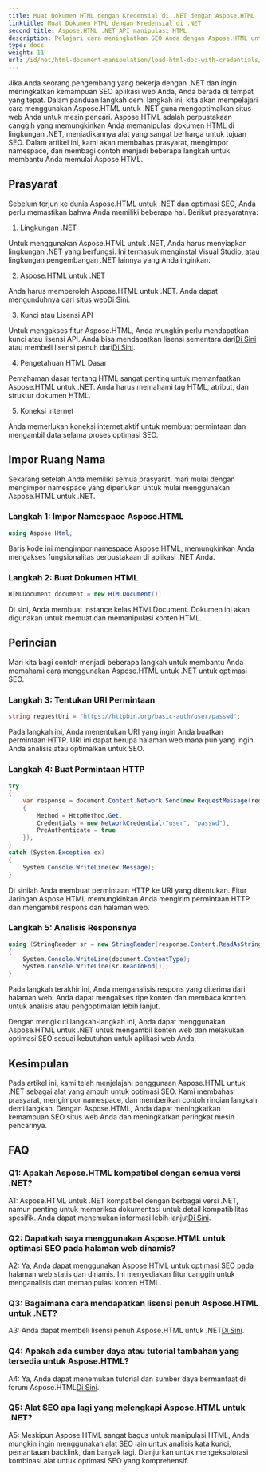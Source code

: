 ```yaml
---
title: Muat Dokumen HTML dengan Kredensial di .NET dengan Aspose.HTML
linktitle: Muat Dokumen HTML dengan Kredensial di .NET
second_title: Aspose.HTML .NET API manipulasi HTML
description: Pelajari cara meningkatkan SEO Anda dengan Aspose.HTML untuk .NET. Tingkatkan peringkat, analisis konten web, dan optimalkan mesin pencari.
type: docs
weight: 11
url: /id/net/html-document-manipulation/load-html-doc-with-credentials/
---
```


Jika Anda seorang pengembang yang bekerja dengan .NET dan ingin meningkatkan kemampuan SEO aplikasi web Anda, Anda berada di tempat yang tepat. Dalam panduan langkah demi langkah ini, kita akan mempelajari cara menggunakan Aspose.HTML untuk .NET guna mengoptimalkan situs web Anda untuk mesin pencari. Aspose.HTML adalah perpustakaan canggih yang memungkinkan Anda memanipulasi dokumen HTML di lingkungan .NET, menjadikannya alat yang sangat berharga untuk tujuan SEO. Dalam artikel ini, kami akan membahas prasyarat, mengimpor namespace, dan membagi contoh menjadi beberapa langkah untuk membantu Anda memulai Aspose.HTML.

## Prasyarat

Sebelum terjun ke dunia Aspose.HTML untuk .NET dan optimasi SEO, Anda perlu memastikan bahwa Anda memiliki beberapa hal. Berikut prasyaratnya:

1. Lingkungan .NET

Untuk menggunakan Aspose.HTML untuk .NET, Anda harus menyiapkan lingkungan .NET yang berfungsi. Ini termasuk menginstal Visual Studio, atau lingkungan pengembangan .NET lainnya yang Anda inginkan.

2. Aspose.HTML untuk .NET

Anda harus memperoleh Aspose.HTML untuk .NET. Anda dapat mengunduhnya dari situs web[Di Sini](https://releases.aspose.com/html/net/). 

3. Kunci atau Lisensi API

 Untuk mengakses fitur Aspose.HTML, Anda mungkin perlu mendapatkan kunci atau lisensi API. Anda bisa mendapatkan lisensi sementara dari[Di Sini](https://purchase.aspose.com/temporary-license/) atau membeli lisensi penuh dari[Di Sini](https://purchase.aspose.com/buy).

4. Pengetahuan HTML Dasar

Pemahaman dasar tentang HTML sangat penting untuk memanfaatkan Aspose.HTML untuk .NET. Anda harus memahami tag HTML, atribut, dan struktur dokumen HTML.

5. Koneksi internet

Anda memerlukan koneksi internet aktif untuk membuat permintaan dan mengambil data selama proses optimasi SEO.

## Impor Ruang Nama

Sekarang setelah Anda memiliki semua prasyarat, mari mulai dengan mengimpor namespace yang diperlukan untuk mulai menggunakan Aspose.HTML untuk .NET.

### Langkah 1: Impor Namespace Aspose.HTML

```csharp
using Aspose.Html;
```

Baris kode ini mengimpor namespace Aspose.HTML, memungkinkan Anda mengakses fungsionalitas perpustakaan di aplikasi .NET Anda.

### Langkah 2: Buat Dokumen HTML

```csharp
HTMLDocument document = new HTMLDocument();
```

Di sini, Anda membuat instance kelas HTMLDocument. Dokumen ini akan digunakan untuk memuat dan memanipulasi konten HTML.

## Perincian

Mari kita bagi contoh menjadi beberapa langkah untuk membantu Anda memahami cara menggunakan Aspose.HTML untuk .NET untuk optimasi SEO.

### Langkah 3: Tentukan URI Permintaan

```csharp
string requestUri = "https://httpbin.org/basic-auth/user/passwd";
```

Pada langkah ini, Anda menentukan URI yang ingin Anda buatkan permintaan HTTP. URI ini dapat berupa halaman web mana pun yang ingin Anda analisis atau optimalkan untuk SEO.

### Langkah 4: Buat Permintaan HTTP

```csharp
try
{
    var response = document.Context.Network.Send(new RequestMessage(requestUri)
    {
        Method = HttpMethod.Get,
        Credentials = new NetworkCredential("user", "passwd"),
        PreAuthenticate = true
    });
}
catch (System.Exception ex)
{
    System.Console.WriteLine(ex.Message);
}
```

Di sinilah Anda membuat permintaan HTTP ke URI yang ditentukan. Fitur Jaringan Aspose.HTML memungkinkan Anda mengirim permintaan HTTP dan mengambil respons dari halaman web.

### Langkah 5: Analisis Responsnya

```csharp
using (StringReader sr = new StringReader(response.Content.ReadAsString()))
{
    System.Console.WriteLine(document.ContentType);
    System.Console.WriteLine(sr.ReadToEnd());
}
```

Pada langkah terakhir ini, Anda menganalisis respons yang diterima dari halaman web. Anda dapat mengakses tipe konten dan membaca konten untuk analisis atau pengoptimalan lebih lanjut.

Dengan mengikuti langkah-langkah ini, Anda dapat menggunakan Aspose.HTML untuk .NET untuk mengambil konten web dan melakukan optimasi SEO sesuai kebutuhan untuk aplikasi web Anda.

## Kesimpulan

Pada artikel ini, kami telah menjelajahi penggunaan Aspose.HTML untuk .NET sebagai alat yang ampuh untuk optimasi SEO. Kami membahas prasyarat, mengimpor namespace, dan memberikan contoh rincian langkah demi langkah. Dengan Aspose.HTML, Anda dapat meningkatkan kemampuan SEO situs web Anda dan meningkatkan peringkat mesin pencarinya.

## FAQ

### Q1: Apakah Aspose.HTML kompatibel dengan semua versi .NET?

 A1: Aspose.HTML untuk .NET kompatibel dengan berbagai versi .NET, namun penting untuk memeriksa dokumentasi untuk detail kompatibilitas spesifik. Anda dapat menemukan informasi lebih lanjut[Di Sini](https://reference.aspose.com/html/net/).

### Q2: Dapatkah saya menggunakan Aspose.HTML untuk optimasi SEO pada halaman web dinamis?

A2: Ya, Anda dapat menggunakan Aspose.HTML untuk optimasi SEO pada halaman web statis dan dinamis. Ini menyediakan fitur canggih untuk menganalisis dan memanipulasi konten HTML.

### Q3: Bagaimana cara mendapatkan lisensi penuh Aspose.HTML untuk .NET?

 A3: Anda dapat membeli lisensi penuh Aspose.HTML untuk .NET[Di Sini](https://purchase.aspose.com/buy).

### Q4: Apakah ada sumber daya atau tutorial tambahan yang tersedia untuk Aspose.HTML?

 A4: Ya, Anda dapat menemukan tutorial dan sumber daya bermanfaat di forum Aspose.HTML[Di Sini](https://forum.aspose.com/).

### Q5: Alat SEO apa lagi yang melengkapi Aspose.HTML untuk .NET?

A5: Meskipun Aspose.HTML sangat bagus untuk manipulasi HTML, Anda mungkin ingin menggunakan alat SEO lain untuk analisis kata kunci, pemantauan backlink, dan banyak lagi. Dianjurkan untuk mengeksplorasi kombinasi alat untuk optimasi SEO yang komprehensif.